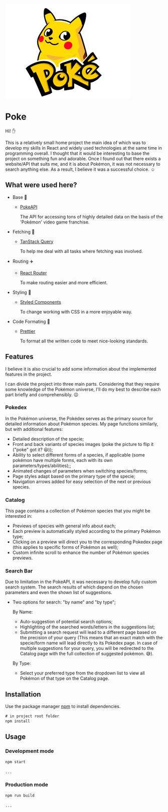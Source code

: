 
![PokeLogo](src/images/PokeLogoVerticalSmall.webp)

# Poke

Hi! :hand:

This is a relatively small home project the main idea of which was to develop my skills in React and widely used
technologies at the same time in programming overall. I thought that it would be interesting to base the project on
something fun and adorable. Once I found out that there exists a website/API that suits me, and it is about Pokémon,
it was not necessary to search anything else. As a result, I believe it was a successful choice. :relaxed:  

## What were used here?

- Base :muscle:
  - [PokeAPI](https://pokeapi.co/ "PokeAPI Homepage")

    The API for accessing tons of highly detailed data on the basis of the 'Pokémon' video game franchise.


- Fetching :fishing_pole_and_fish:
  - [TanStack Query](https://tanstack.com/query/latest "TanStack Query Homepage")

    To help me deal with all tasks where fetching was involved.

    
- Routing :airplane:
  - [React Router](https://reactrouter.com/en/main "React Router Homepage")

    To make routing easier and more efficient.


- Styling :shirt:
  - [Styled Components](https://styled-components.com/ "Styled Components Homepage")

    To change working with CSS in a more enjoyable way. 

 
- Code Formating :triangular_ruler:
  - [Prettier](https://prettier.io/ "Prettier Homepage")

    To format all the written code to meet nice-looking standards.


## Features

I believe it is also crucial to add some information about the implemented features in the project.

I can divide the project into three main parts. Considering that they require some knowledge
of the Pokémon universe, I'll do my best to describe each part briefly and comprehensibly. :wink:

### Pokedex

In the Pokémon universe, the Pokédex serves as the primary source for detailed information about Pokémon species.
My page functions similarly, but with additional features:

- Detailed description of the specie;
- Front and back variants of species images (poke the picture to flip it ("poke" got it? :smiley:));
- Ability to select different forms of a species, if applicable
  (some pokémon have multiple forms, each with its own parameters/types/abilities);;
- Animated changes of parameters when switching species/forms;
- Page styles adapt based on the primary type of the specie;
- Navigation arrows added for easy selection of the next or previous species.

### Catalog

This page contains a collection of Pokémon species that you might be interested in:

- Previews of species with general info about each;
- Each preview is automatically styled according to the primary Pokémon type;
- Clicking on a preview will direct you to the corresponding Pokedex page
(this applies to specific forms of Pokémon as well);
- Custom infinite scroll to enhance the number of Pokémon species previews.

### Search Bar

Due to limitation in the PokeAPI, it was necessary to develop fully custom search system. 
The search results of which depend on the chosen parameters and even the shown list of suggestions. 

- Two options for search: "by name" and "by type";

  By Name:

    - Auto-suggestion of potential search options;
    - Highlighting of the searched words/letters in the suggestions list;
    - Submitting a search request will lead to a different page based on the precision of your query 
  (This means that an exact match with the specie/form name will lead directly to its Pokedex page.
  In case of multiple suggestions for your query, you will be redirected to the Catalog page with the full 
  collection of suggested pokémon. :sweat_smile:).

  By Type:

    - Select your preferred type from the dropdown list to view all Pokémon of that type on the Catalog page.

## Installation

Use the package manager [npm](https://nodejs.org/en/download) to install dependencies.

```shell
# in project root folder
npm install
```

## Usage

### Development mode
```shell
npm start

...
```

### Production mode
```shell
npm run build

...
```
